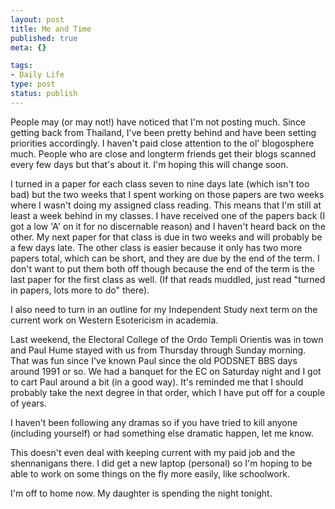 ```yaml
--- 
layout: post
title: Me and Time
published: true
meta: {}

tags: 
- Daily Life
type: post
status: publish
---
```

<p>People may (or may not!) have noticed that I'm not posting much. Since getting back from Thailand, I've been pretty behind and have been setting priorities accordingly. I haven't paid close attention to the ol' blogosphere much. People who are close and longterm friends get their blogs scanned every few days but that's about it. I'm hoping this will change soon. </p><p>I turned in a paper for each class seven to nine days late (which isn't too bad) but the two weeks that I spent working on those papers are two weeks where I wasn't doing my assigned class reading. This means that I'm still at least a week behind in my classes. I have received one of the papers back (I got a low 'A' on it for no discernable reason) and I haven't heard back on the other. My next paper for that class is due in two weeks and will probably be a few days late. The other class is easier because it only has two more papers total, which can be short, and they are due by the end of the term. I don't want to put them both off though because the end of the term is the last paper for the first class as well. (If that reads muddled, just read &quot;turned in papers, lots more to do&quot; there). </p><p>I also need to turn in an outline for my Independent Study next term on the current work on Western Esotericism in academia.</p><p>Last weekend, the Electoral College of the Ordo Templi Orientis was in town and Paul Hume stayed with us from Thursday through Sunday morning. That was fun since I've known Paul since the old PODSNET BBS days around 1991 or so. We had a banquet for the EC on Saturday night and I got to cart Paul around a bit (in a good way). It's reminded me that I should probably take the next degree in that order, which I have put off for a couple of years.</p><p>I haven't been following any dramas so if you have tried to kill anyone (including yourself) or had something else dramatic happen, let me know.</p><p>This doesn't even deal with keeping current with my paid job and the shennanigans there. I did get a new laptop (personal) so I'm hoping to be able to work on some things on the fly more easily, like schoolwork.</p><p>I'm off to home now. My daughter is spending the night tonight.</p>
